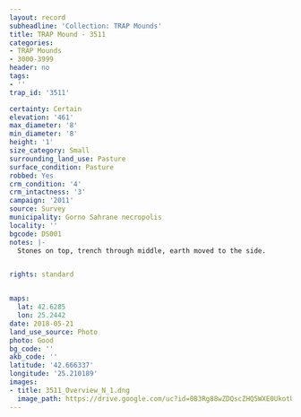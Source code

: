 ```yaml
---
layout: record
subheadline: 'Collection: TRAP Mounds'
title: TRAP Mound - 3511
categories:
- TRAP Mounds
- 3000-3999
header: no
tags:
- ''
trap_id: '3511'

certainty: Certain
elevation: '461'
max_diameter: '8'
min_diameter: '8'
height: '1'
size_category: Small
surrounding_land_use: Pasture
surface_condition: Pasture
robbed: Yes
crm_condition: '4'
crm_intactness: '3'
campaign: '2011'
source: Survey
municipality: Gorno Sahrane necropolis
locality: ''
bgcode: DS001
notes: |-
  Stones on top, trench through middle, earth moved to the side.


rights: standard


maps:
  lat: 42.6285
  lon: 25.2442
date: 2018-05-21
land_use_source: Photo
photo: Good
bg_code: ''
akb_code: ''
latitude: '42.666337'
longitude: '25.210189'
images:
- title: 3511_Overview_N_1.dng
  image_path: https://drive.google.com/uc?id=0B3Rg88wZDQscZHQ5WXE0UkotU2s
---
```

